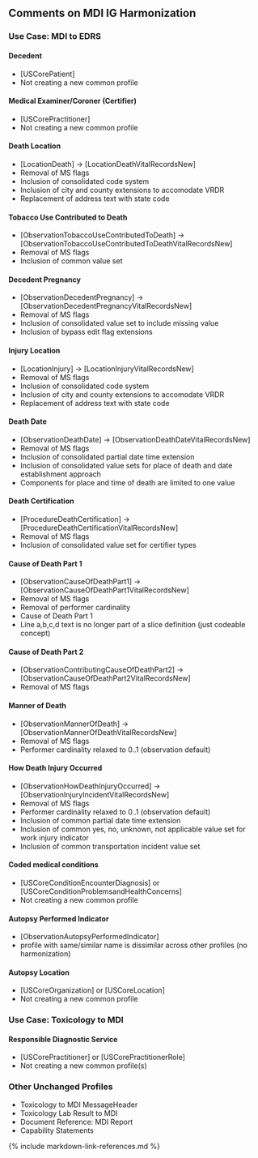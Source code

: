 <!--- These are MDI harmonization notes, centralized for when IG's are developed separately --->

## Comments on MDI IG Harmonization

### Use Case: MDI to EDRS

#### Decedent
- [USCorePatient]
- Not creating a new common profile

#### Medical Examiner/Coroner (Certifier)
- [USCorePractitioner] 
- Not creating a new common profile

#### Death Location
- [LocationDeath] &rarr; [LocationDeathVitalRecordsNew]
- Removal of MS flags
- Inclusion of consolidated code system
- Inclusion of city and county extensions to accomodate VRDR
- Replacement of address text with state code

#### Tobacco Use Contributed to Death
- [ObservationTobaccoUseContributedToDeath] &rarr; [ObservationTobaccoUseContributedToDeathVitalRecordsNew]
- Removal of MS flags
- Inclusion of common value set

#### Decedent Pregnancy
- [ObservationDecedentPregnancy]  &rarr; [ObservationDecedentPregnancyVitalRecordsNew]
-  Removal of MS flags
- Inclusion of consolidated value set to include missing value
- Inclusion of bypass edit flag extensions

#### Injury Location
- [LocationInjury] &rarr; [LocationInjuryVitalRecordsNew]
- Removal of MS flags
- Inclusion of consolidated code system
- Inclusion of city and county extensions to accomodate VRDR
- Replacement of address text with state code

#### Death Date
- [ObservationDeathDate] &rarr; [ObservationDeathDateVitalRecordsNew] 
-  Removal of MS flags
- Inclusion of consolidated partial date time extension
- Inclusion of consolidated value sets for place of death and date establishment approach
- Components for place and time of death are limited to one value

#### Death Certification
- [ProcedureDeathCertification] &rarr; [ProcedureDeathCertificationVitalRecordsNew]
- Removal of MS flags
- Inclusion of consolidated value set for certifier types

#### Cause of Death Part 1
- [ObservationCauseOfDeathPart1] &rarr; [ObservationCauseOfDeathPart1VitalRecordsNew]
- Removal of MS flags
- Removal of performer cardinality
- Cause of Death Part 1 
- Line a,b,c,d text is no longer part of a slice definition (just codeable concept)

#### Cause of Death Part 2
- [ObservationContributingCauseOfDeathPart2] &rarr; [ObservationCauseOfDeathPart2VitalRecordsNew]
- Removal of MS flags

#### Manner of Death 
- [ObservationMannerOfDeath] &rarr; [ObservationMannerOfDeathVitalRecordsNew]
- Removal of MS flags
- Performer cardinality relaxed to 0..1 (observation default)

#### How Death Injury Occurred
- [ObservationHowDeathInjuryOccurred] &rarr; [ObservationInjuryIncidentVitalRecordsNew] 
- Removal of MS flags
- Performer cardinality relaxed to 0..1 (observation default)
- Inclusion of common partial date time extension
- Inclusion of common yes, no, unknown, not applicable value set for work injury indicator
- Inclusion of common transportation incident value set

#### Coded medical conditions 
- [USCoreConditionEncounterDiagnosis] or [USCoreConditionProblemsandHealthConcerns]
- Not creating a new common profile

#### Autopsy Performed Indicator
- [ObservationAutopsyPerformedIndicator]
-  profile with same/similar name is dissimilar across other profiles (no harmonization)

#### Autopsy Location
- [USCoreOrganization] or [USCoreLocation] 
- Not creating a new common profile

### Use Case: Toxicology to MDI

#### Responsible Diagnostic Service
- [USCorePractitioner] or [USCorePractitionerRole]
- Not creating a new common profile(s)

### Other Unchanged Profiles
- Toxicology to MDI MessageHeader
- Toxicology Lab Result to MDI
- Document Reference: MDI Report
- Capability Statements
<!--- probably not worth mentioning: http://hl7.org/fhir/R4/substance.html (additive Substance resource - referenced by specimen) --->


{% include markdown-link-references.md %}